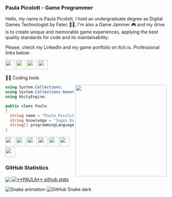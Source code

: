 ### Paula Picolott - Game Programmer

Hello, my name is Paula Picolott, I hold an undergraduate degree as Digital Games Technologist by Fatec 👩‍🎓, I'm also a Game Jammer 🎮 and my drive is to create unique and memorable game experiences, applying the best quality standards for code and its maintainability.

Please, check my LinkedIn and my game portfolio on itch.io. Professional links below:

[<img height="30" src="https://img.shields.io/badge/LinkedIn-0077B5?style=for-the-badge&logo=linkedin&logoColor=white">](https://www.linkedin.com/in/paulapicolott/)
[<img height="30" src="https://img.shields.io/badge/GitHub-100000?style=for-the-badge&logo=github&logoColor=white">](https://github.com/ppicolott)
[<img height="30" src="https://img.shields.io/badge/Itch.io-FA5C5C?style=for-the-badge&logo=itchdotio&logoColor=white">](https://ppicolott.itch.io/)
[<img height="30" src="https://img.shields.io/badge/Twitter-1DA1F2?style=for-the-badge&logo=twitter&logoColor=white">](https://twitter.com/)

👩‍💻 Coding tools

<img align="right" width="285" src="https://c.tenor.com/AlUkiGkR2j8AAAAM/new-game-ahagon-umiko-programming.gif" />


```C#
using System.Collections;
using System.Collections.Generic;
using UnityEngine;

public class Paula
{
  string name = "Paula Picolott";
  string knowledge = "Jogos Digitais";
  string[] programmingLanguages = {"C#", "C++", "Java", "Groovy", "Python"};
}
```

<img height="30" src="https://img.shields.io/badge/Unity-100000?style=for-the-badge&logo=unity&logoColor=white"> <img height="30" src="https://img.shields.io/badge/C%23-239120?style=for-the-badge&logo=c-sharp&logoColor=white"> <img height="30" src="https://user-images.githubusercontent.com/12417677/97433592-a9e07800-1915-11eb-8f0b-f4e8cdf8babb.png"> <img height="30" src="https://img.shields.io/badge/C%2B%2B-00599C?style=for-the-badge&logo=c%2B%2B&logoColor=white"> <img height="30" src="https://img.shields.io/badge/Java-ED8B00?style=for-the-badge&logo=java&logoColor=white"> <img height="30" src="https://img.shields.io/badge/Python-14354C?style=for-the-badge&logo=python&logoColor=white"> <img height="30" src="https://img.shields.io/badge/Git-E34F26?style=for-the-badge&logo=git&logoColor=white">


### GitHub Statistics

<a href="https://github.com/Gurupreet">
  <img align="center" src="https://github-readme-stats.vercel.app/api/top-langs/?username=ppicolott&theme=dracula&hide_langs_below=1" />
</a>

<a href="https://github.com/Gurupreet">
 <img align="center" src="https://github-readme-stats.vercel.app/api?username=ppicolott&show_icons=true&theme=dracula&line_height=27" alt="**PAULA** github stats"/>
</a>

![Snake animation](https://github.com/ppicolott/ppicolott/blob/output/github-contribution-grid-snake.svg)
![GitHub Snake dark](github-contribution-grid-snake.svg#gh-dark-mode-only)
